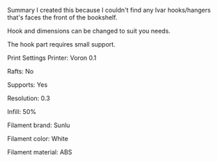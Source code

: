 Summary
I created this because I couldn't find any Ivar hooks/hangers that's
faces the front of the bookshelf.

Hook and dimensions can be changed to suit you needs.

The hook part requires small support.

Print Settings
Printer:
Voron 0.1


Rafts:
No

Supports:
Yes

Resolution:
0.3

Infill:
50%

Filament brand:
Sunlu


Filament color:
White


Filament material:
ABS